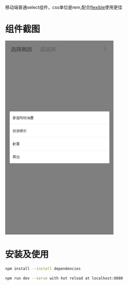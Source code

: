 移动端普通select组件，css单位是rem,配合<a href="https://github.com/amfe/lib-flexible">flexible</a>使用更佳


# 组件截图
![截图](https://github.com/yilianyoumeng/vue-select/blob/master/des.jpg)
# 安装及使用

```bash
npm install --install dependencies
```
```bash
npm run dev --serve with hot reload at localhost:8080
```


